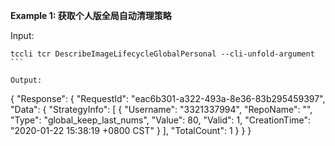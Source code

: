 **Example 1: 获取个人版全局自动清理策略**



Input: 

```
tccli tcr DescribeImageLifecycleGlobalPersonal --cli-unfold-argument ```

Output: 
```
{
    "Response": {
        "RequestId": "eac6b301-a322-493a-8e36-83b295459397",
        "Data": {
            "StrategyInfo": [
                {
                    "Username": "3321337994",
                    "RepoName": "",
                    "Type": "global_keep_last_nums",
                    "Value": 80,
                    "Valid": 1,
                    "CreationTime": "2020-01-22 15:38:19 +0800 CST"
                }
            ],
            "TotalCount": 1
        }
    }
}
```

